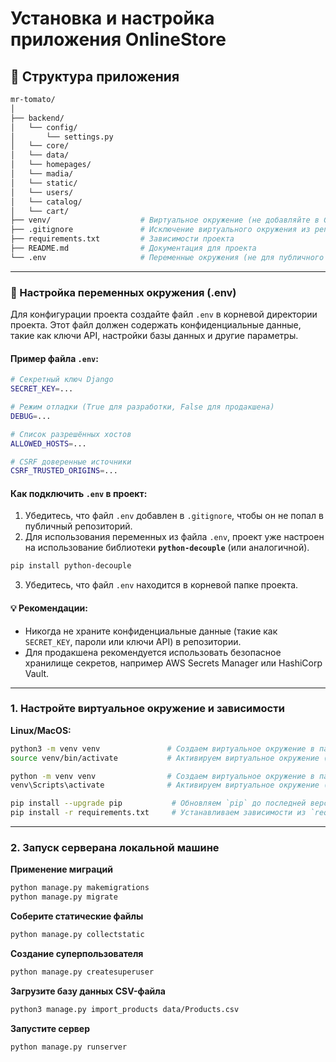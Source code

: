 # Установка и настройка приложения OnlineStore


## 📂 Структура приложения

```bash
mr-tomato/
│
├── backend/
│   └── config/
│       └── settings.py               
│   └── core/
│   └── data/
│   └── homepages/
│   └── madia/
│   └── static/
│   └── users/
│   └── catalog/
│   └── cart/
├── venv/                    # Виртуальное окружение (не добавляйте в Git)
├── .gitignore               # Исключение виртуального окружения из репозитория
├── requirements.txt         # Зависимости проекта
├── README.md                # Документация для проекта
└── .env                     # Переменные окружения (не для публичного репозитория)
```

---

### 🔑 Настройка переменных окружения (.env)

Для конфигурации проекта создайте файл `.env` в корневой директории проекта. Этот файл должен содержать конфиденциальные данные, такие как ключи API, настройки базы данных и другие параметры.

#### Пример файла `.env`:

```bash
# Секретный ключ Django
SECRET_KEY=...

# Режим отладки (True для разработки, False для продакшена)
DEBUG=...

# Список разрешённых хостов
ALLOWED_HOSTS=...

# CSRF доверенные источники
CSRF_TRUSTED_ORIGINS=...
```

#### Как подключить `.env` в проект:
1. Убедитесь, что файл `.env` добавлен в `.gitignore`, чтобы он не попал в публичный репозиторий.
2. Для использования переменных из файла `.env`, проект уже настроен на использование библиотеки **`python-decouple`** (или аналогичной).
```bash
pip install python-decouple
```
3. Убедитесь, что файл `.env` находится в корневой папке проекта.

#### 💡 Рекомендации:
- Никогда не храните конфиденциальные данные (такие как `SECRET_KEY`, пароли или ключи API) в репозитории.
- Для продакшена рекомендуется использовать безопасное хранилище секретов, например AWS Secrets Manager или HashiCorp Vault.

---

### 1. Настройте виртуальное окружение и зависимости

**Linux/MacOS:**
```bash
python3 -m venv venv               # Создаем виртуальное окружение в папке `venv`
source venv/bin/activate           # Активируем виртуальное окружение (Linux/MacOS)
```

```bash
python -m venv venv                # Создаем виртуальное окружение в папке `venv`
venv\Scripts\activate              # Активируем виртуальное окружение (Windows)
```

```bash
pip install --upgrade pip           # Обновляем `pip` до последней версии (универсально для всех систем)
pip install -r requirements.txt     # Устанавливаем зависимости из `requirements.txt`
```

---

### 2. Запуск серверана локальной машине

**Применение миграций**
```bash
python manage.py makemigrations
python manage.py migrate
```
**Соберите статические файлы**
```bash
python manage.py collectstatic
```
**Создание суперпользователя**
```bash
python manage.py createsuperuser
```
**Загрузите базу данных CSV-файла**
```bash
python3 manage.py import_products data/Products.csv
```
**Запустите сервер**
```bash
python manage.py runserver
```